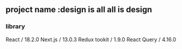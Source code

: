 ## project name :design is all all is design 

### library

React / 18.2.0
Next.js / 13.0.3
Redux tookit / 1.9.0
React Query / 4.16.0

